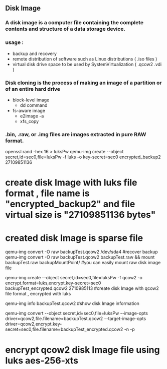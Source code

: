 ## Disk Image
### A disk image is a computer file containing the complete contents and structure of a data storage device.
### usage : 
 - backup and recovery
 - remote distribution of software such as Linux distributions ( .iso files )
 - virtual disk drive space to be used by SystemVirtualization ( .qcow2 .vdi )
### Disk cloning is the process of making an image of a partition or of an entire hard drive

- block-level image
	- dd command
- fs-aware image
	- e2image -a 
	- xfs_copy
### .bin, .raw, or .img files are images extracted in pure RAW format.

openssl rand -hex 16 > luksPw
qemu-img create --object secret,id=sec0,file=luksPw -f luks -o key-secret=sec0 encrypted_backup2 27109851136
# create disk Image with luks file format , file name is "encrypted_backup2" and file virtual size is "27109851136 bytes"
# created disk Image is sparse file

qemu-img convert -O raw backupTest.qcow2 /dev/sda4
#recover backup 
qemu-img convert -O raw backupTest.qcow2 backupTest.raw && mount backupTest.raw backupMountPoint/
#you can easily mount raw disk image file

qemu-img create --object secret,id=sec0,file=luksPw -f qcow2 -o encrypt.format=luks,encrypt.key-secret=sec0 backupTest_encrypted.qcow2 2710985113
#create disk Image with qcow2 file format , encrypted with luks

qemu-img info backupTest.qcow2
#show disk Image information

qemu-img convert --object secret,id=sec0,file=luksPw --image-opts driver=qcow2,file.filename=backupTest.qcow2 --target-image-opts driver=qcow2,encrypt.key-secret=sec0,file.filename=backupTest_encrypted.qcow2 -n -p
# encrypt qcow2 disk Image file using luks aes-256-xts

